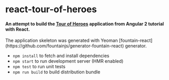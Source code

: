 # react-tour-of-heroes

#### An attempt to build the [Tour of Heroes](https://angular.io/docs/ts/latest/tutorial/) application from Angular 2 tutorial with React.
<p>
The application skeleton was generated with Yeoman [fountain-react](https://github.com/fountainjs/generator-fountain-react) generator.
</p>

- `npm install` to fetch and install dependencies
- `npm start` to run development server (HMR enabled)
- `npm test` to run unit tests
- `npm run build` to build distribution bundle
